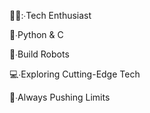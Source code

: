 👨‍💻:∙Tech Enthusiast

:snake:∙Python & C 

:robot:∙Build Robots 

:computer:∙Exploring Cutting-Edge Tech

:rocket:∙Always Pushing Limits 
